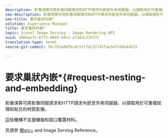 ```yaml
---
description: 影像演算可將影像伺服請求和HTTP請求內嵌至外來伺服器，以擷取用於可重複紋理和貼文的材質影像。
seo-description: 影像演算可將影像伺服請求和HTTP請求內嵌至外來伺服器，以擷取用於可重複紋理和貼文的材質影像。
seo-title: 要求巢狀內嵌*
solution: Experience Manager
title: 要求巢狀內嵌*
topic: Scene7 Image Serving - Image Rendering API
uuid: 1884ae71-6ff5-4945-9411-a7183c32b772
translation-type: tm+mt
source-git-commit: 7bc7b3a86fbcdc57cfdc31745fae3afc06e44b15

---
```



# 要求巢狀內嵌*{#request-nesting-and-embedding}

影像演算可將影像伺服請求和HTTP請求內嵌至外來伺服器，以擷取用於可重複紋理和貼文的材質影像。

這些機構不支援機箱和窗口覆蓋材料。

另請參 [閱src=](../../../../../../ir-api/http-protocol/image-rendering-api-ref/c-ir-http-protocol-ref/c-ir-http-protocol-command-reference/r-ir-src.md#reference-62c98abad22149d68d405ed6aaff8272) and Image Serving Reference。
